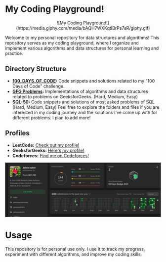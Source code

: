 # My Coding Playground!
<div align="center">
  ![My Coding Playground!](https://media.giphy.com/media/bAQH7WXKqtIBrPs7sR/giphy.gif)
</div>

Welcome to my personal repository for data structures and algorithms! This repository serves as my coding playground, where I organize and implement various algorithms and data structures for personal learning and practice. 

## Directory Structure
- **[100_DAYS_OF_CODE](https://github.com/jahnvisahni31/CodeHive/tree/main/100daysofcode):** Code snippets and solutions related to my "100 Days of Code" challenge.
- **[GFG Problems](https://github.com/jahnvisahni31/CodeHive/tree/main/GFG-Problems):** Implementations of algorithms and data structures related to problems on GeeksforGeeks. (Hard, Medium, Easy) 
- **[SQL-50](https://github.com/jahnvisahni31/CodeHive/tree/main/SQL_50):** Code snippets and solutions of most asked problems of SQL (Hard, Medium, Easy)
Feel free to explore the folders and files if you are interested in my coding journey and the solutions I've come up with for different problems. I plan to add more!

## Profiles
- **LeetCode:** [Check out my profile!](https://leetcode.com/jahnvisahni98/)
- **GeeksforGeeks:** [Here's my profile!](https://auth.geeksforgeeks.org/user/jahnvisahni98)
- **Codeforces:** [Find me on Codeforces!](https://codeforces.com/profile/jahnvisahni98)

![image](https://github.com/jahnvisahni31/CodeHive/blob/main/assets/Screenshot%20from%202024-04-01%2022-03-32.png)

# Usage
This repository is for personal use only. I use it to track my progress, experiment with different algorithms, and improve my coding skills.
